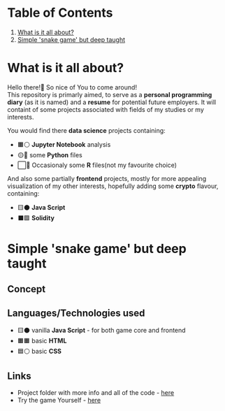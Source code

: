 # Table of Contents
1. [What is it all about?](#intro)
2. [Simple 'snake game' but deep taught](#project1)

# What is it all about?
Hello there!:wave: So nice of You to come around!  
This repository is primarly aimed, to serve as a **personal programming diary** (as it is named) and a **resume** for potential future employers. It will containt of some projects associated with fields of my studies or my interests.    

You would find there **data science** projects containing:  
* :orange_square::white_circle: **Jupyter Notebook** analysis  
* :yellow_circle::large_blue_circle: some **Python** files  
* :white_large_square::large_blue_circle: Occasionaly some **R** files(not my favourite choice)  

And also some partially **frontend** projects, mostly for more appealing visualization of my other interests, hopefully adding some **crypto** flavour, containing:
* :yellow_square::black_circle: **Java Script**
* :black_large_square::purple_square: **Solidity**

# Simple 'snake game' but deep taught

## Concept


## Languages/Technologies used
* :yellow_square::black_circle: vanilla **Java Script** - for both game core and frontend
* :orange_square::orange_square: basic **HTML**
* :blue_square::white_circle: basic **CSS**


## Links
* Project folder with more info and all of the code - [here](https://github.com/MiksuJak/ProgrammingDiary/tree/master/SnakeProject)
* Try the game Yourself - [here](https://htmlpreview.github.io/?https://github.com/MiksuJak/ProgrammingDiary/blob/master/SnakeProject/snake.html)
